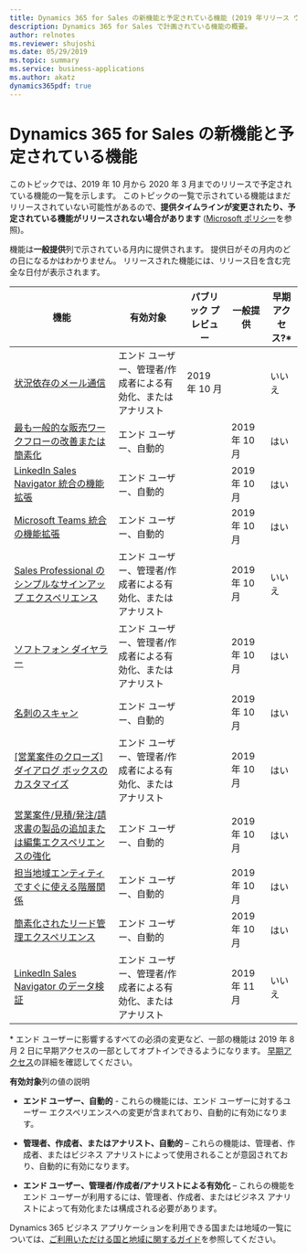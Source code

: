 ```yaml
---
title: Dynamics 365 for Sales の新機能と予定されている機能 (2019 年リリース ウェーブ 2)
description: Dynamics 365 for Sales で計画されている機能の概要。
author: relnotes
ms.reviewer: shujoshi
ms.date: 05/29/2019
ms.topic: summary
ms.service: business-applications
ms.author: akatz
dynamics365pdf: true
---
```


# Dynamics 365 for Sales の新機能と予定されている機能

このトピックでは、2019 年 10 月から 2020 年 3 月までのリリースで予定されている機能の一覧を示します。 このトピックの一覧で示されている機能はまだリリースされていない可能性があるので、**提供タイムラインが変更されたり、予定されている機能がリリースされない場合があります** ([Microsoft ポリシー](https://go.microsoft.com/fwlink/p/?linkid=2007332)を参照)。

機能は**一般提供**列で示されている月内に提供されます。 提供日がその月内のどの日になるかはわかりません。 リリースされた機能には、リリース日を含む完全な日付が表示されます。 

| 機能    | 有効対象    |  パブリック プレビュー | 一般提供 |早期アクセス?* | 
| ---------- |---------------- | --------------- |-------------- | --------------- |
 | [状況依存のメール通信](contextual-email-communication.md) | エンド ユーザー、管理者/作成者による有効化、またはアナリスト |  2019 年 10 月 |  | いいえ |
| [最も一般的な販売ワークフローの改善または簡素化](improve--simplify-most-common-sales-workflows.md) | エンド ユーザー、自動的|| 2019 年 10 月| はい |
| [LinkedIn Sales Navigator 統合の機能拡張](relationship-sales.md) | エンド ユーザー、自動的|| 2019 年 10 月| はい |
| [Microsoft Teams 統合の機能拡張](teams-integration-enhancements.md) | エンド ユーザー、自動的|| 2019 年 10 月| はい |
 | [Sales Professional のシンプルなサインアップ エクスペリエンス](simplified-signup-experience-sales-professional.md) | エンド ユーザー、管理者/作成者による有効化、またはアナリスト |   | 2019 年 10 月 | いいえ |
| [ソフトフォン ダイヤラー](soft-phone-dialer.md) | エンド ユーザー、管理者/作成者による有効化、またはアナリスト|| 2019 年 10 月| はい |
| [名刺のスキャン](business-card-scan.md) | エンド ユーザー、自動的|| 2019 年 10 月| はい |
| [[営業案件のクローズ] ダイアログ ボックスのカスタマイズ](customization-opportunity-close-dialog-box.md) | エンド ユーザー、管理者/作成者による有効化、またはアナリスト|| 2019 年 10 月| はい |
| [営業案件/見積/発注/請求書の製品の追加または編集エクスペリエンスの強化](enhance-experience-adding-or-editing-opportunityquoteorderinvoice-products.md) | エンド ユーザー、自動的|| 2019 年 10 月| はい |
 | [担当地域エンティティですぐに使える階層関係](out-of-the-box-hierarchical-relationship-territory-entity.md) | エンド ユーザー、自動的 |   | 2019 年 10 月 | はい |
| [簡素化されたリード管理エクスペリエンス](simplified-lead-management-experience.md) | エンド ユーザー、自動的|| 2019 年 10 月| はい |
 | [LinkedIn Sales Navigator のデータ検証](linkedin-sales-navigator-data-validation.md) | エンド ユーザー、管理者/作成者による有効化、またはアナリスト |   | 2019 年 11 月 | いいえ |

\* エンド ユーザーに影響するすべての必須の変更など、一部の機能は 2019 年 8 月 2 日に早期アクセスの一部としてオプトインできるようになります。 [早期アクセス](https://aka.ms/EarlyAccessFeatures)の詳細を確認してください。

**有効対象**列の値の説明

- **エンド ユーザー、自動的** - これらの機能には、エンド ユーザーに対するユーザー エクスペリエンスへの変更が含まれており、自動的に有効になります。

- **管理者、作成者、またはアナリスト、自動的** – これらの機能は、管理者、作成者、またはビジネス アナリストによって使用されることが意図されており、自動的に有効になります。

- **エンド ユーザー、管理者/作成者/アナリストによる有効化** – これらの機能をエンド ユーザーが利用するには、管理者、作成者、またはビジネス アナリストによって有効化または構成される必要があります。

Dynamics 365 ビジネス アプリケーションを利用できる国または地域の一覧については、[ご利用いただける国と地域に関するガイド](https://aka.ms/dynamics_365_international_availability_deck)を参照してください。
